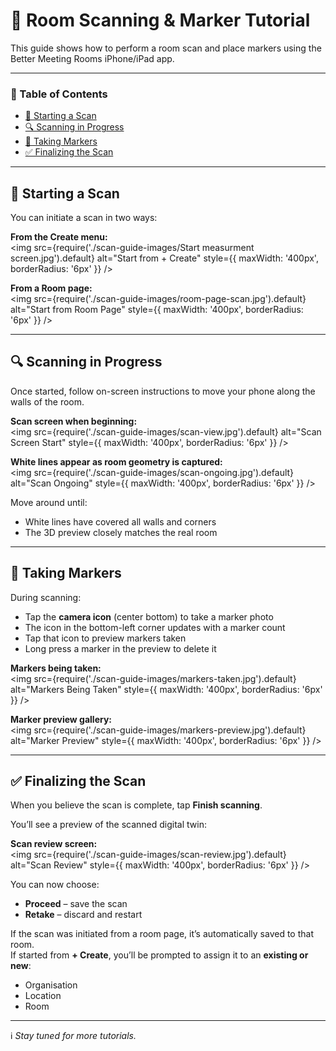 # 📐 Room Scanning & Marker Tutorial

This guide shows how to perform a room scan and place markers using the Better Meeting Rooms iPhone/iPad app.


---

### 📑 Table of Contents

- [🚀 Starting a Scan](#starting-a-scan)
- [🔍 Scanning in Progress](#scanning-in-progress)
- [📸 Taking Markers](#taking-markers)
- [✅ Finalizing the Scan](#finalizing-the-scan)

---

## 🚀 Starting a Scan

You can initiate a scan in two ways:

**From the Create menu:**  
<img src={require('./scan-guide-images/Start measurment screen.jpg').default} alt="Start from + Create" style={{ maxWidth: '400px', borderRadius: '6px' }} />

**From a Room page:**  
<img src={require('./scan-guide-images/room-page-scan.jpg').default} alt="Start from Room Page" style={{ maxWidth: '400px', borderRadius: '6px' }} />

---

## 🔍 Scanning in Progress

Once started, follow on-screen instructions to move your phone along the walls of the room.

**Scan screen when beginning:**  
<img src={require('./scan-guide-images/scan-view.jpg').default} alt="Scan Screen Start" style={{ maxWidth: '400px', borderRadius: '6px' }} />

**White lines appear as room geometry is captured:**  
<img src={require('./scan-guide-images/scan-ongoing.jpg').default} alt="Scan Ongoing" style={{ maxWidth: '400px', borderRadius: '6px' }} />

Move around until:
- White lines have covered all walls and corners
- The 3D preview closely matches the real room

---

## 📸 Taking Markers

During scanning:
- Tap the **camera icon** (center bottom) to take a marker photo
- The icon in the bottom-left corner updates with a marker count
- Tap that icon to preview markers taken
- Long press a marker in the preview to delete it

**Markers being taken:**  
<img src={require('./scan-guide-images/markers-taken.jpg').default} alt="Markers Being Taken" style={{ maxWidth: '400px', borderRadius: '6px' }} />

**Marker preview gallery:**  
<img src={require('./scan-guide-images/markers-preview.jpg').default} alt="Marker Preview" style={{ maxWidth: '400px', borderRadius: '6px' }} />

---

## ✅ Finalizing the Scan

When you believe the scan is complete, tap **Finish scanning**.

You’ll see a preview of the scanned digital twin:

**Scan review screen:**  
<img src={require('./scan-guide-images/scan-review.jpg').default} alt="Scan Review" style={{ maxWidth: '400px', borderRadius: '6px' }} />

You can now choose:
- **Proceed** – save the scan
- **Retake** – discard and restart

If the scan was initiated from a room page, it’s automatically saved to that room.  
If started from **+ Create**, you’ll be prompted to assign it to an **existing or new**:
- Organisation
- Location
- Room

---

ℹ️ *Stay tuned for more tutorials.*
